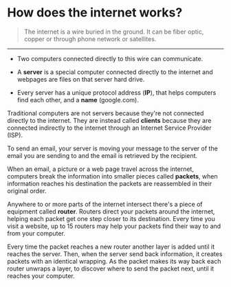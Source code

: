# How does the internet works?

> The internet is a wire buried in the ground. It can be fiber optic, copper or through phone network or satellites.

---

- Two computers connected directly to this wire can communicate.

- A **server** is a special computer connected directly to the internet and webpages are files on that server hard drive.

- Every server has a unique protocol address (**IP**), that helps computers find each other, and a **name** (google.com).

Traditional computers are not servers because they're not connected directly to the internet. They are instead called **clients** because they are connected indirectly to the internet through an Internet Service Provider (ISP).

To send an email, your server is moving your message to the server of the email you are sending to and the email is retrieved by the recipient.

When an email, a picture or a web page travel across the internet, computers break the information into smaller pieces called **packets**, when information reaches his destination the packets are reassembled in their original order.

Anywhere to or more parts of the internet intersect there's a piece of equipment called **router**. Routers direct your packets around the internet, helping each packet get one step closer to its destination.
Every time you visit a website, up to 15 routers may help your packets find their way to and from your computer.

Every time the packet reaches a new router another layer is added until it reaches the server. Then, when the server send back information, it creates packets with an identical wrapping. As the packet makes its way back each router unwraps a layer, to discover where to send the packet next, until it reaches your computer.
